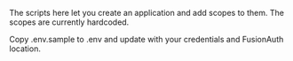 The scripts here let you create an application and add scopes to them. The scopes are currently hardcoded.

Copy .env.sample to .env and update with your credentials and FusionAuth location.

